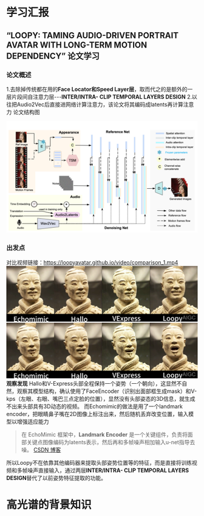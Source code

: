 # 学习汇报
## “LOOPY: TAMING AUDIO-DRIVEN PORTRAIT AVATAR WITH LONG-TERM MOTION DEPENDENCY” 论文学习
### 论文概述
1.去除掉传统都在用的**Face Locator和Speed Layer层**，取而代之的是额外的一层片段间自注意力层---**INTER/INTRA- CLIP TEMPORAL LAYERS DESIGN**
2.以往把Audio2Vec后直接进网络计算注意力，该论文将其编码成latents再计算注意力
论文结构图

![](/imgs/2024-11-25/2SIbvTbFGrD9TxZ2.png)
### 出发点
对比视频链接：https://loopyavatar.github.io/video/comparison_1.mp4
![输入图片说明](/imgs/2024-11-25/4XX68LqDqjY7SqVH.png)
![输入图片说明](/imgs/2024-11-25/dWdGz3wzCheXtULR.png)
**观察发现**
Hallo和V-Express头部全程保持一个姿势（一个朝向），这显然不自然，观察其模型结构，确认使用了FaceEncoder（识别出面部框生成mask）和V-kps（左眼、右眼、嘴巴三点定脸的位置），显然没有头部姿态的3D信息，就生成不出来头部具有3D动态的视频。
而Echomimic的做法是用了一个landmark encoder，把眼睛鼻子嘴在2D图像上标注出来，然后随机丢弃改变位置，输入模型以增强适应能力
>在 EchoMimic 框架中，**Landmark Encoder** 是一个关键组件，负责将面部关键点图像编码为latents表示，然后再和多帧噪声相加输入u-net指导去噪。
[CSDN 博客](https://blog.csdn.net/qq_44091004/article/details/141971790?utm_source=chatgpt.com)

所以Loopy不在依靠其他编码器来提取头部姿势位置等的特征，而是直接将训练视频和多帧噪声直接输入，通过两层**INTER/INTRA- CLIP TEMPORAL LAYERS DESIGN**替代了以前姿势特征提取的功能。

# 高光谱的背景知识
## 
<!--stackedit_data:
eyJoaXN0b3J5IjpbLTEwMTUzOTE3NDUsMTExNTExMjk5MCwxMz
kzNDU2MTEyLDExNjg1NDQyMjEsMTQ2ODIxODk1MSwtODE0MTIw
NDAsMTI4NzEwNjczOSwtNzY5NDkxMDAzLDU5MTIxMTY5Ml19
-->